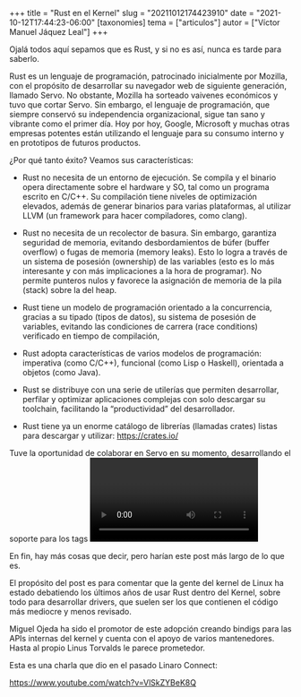 +++
title = "Rust en el Kernel"
slug = "20211012174423910"
date = "2021-10-12T17:44:23-06:00"
[taxonomies]
tema = ["articulos"]
autor = ["Víctor Manuel Jáquez Leal"]
+++

Ojalá todos aquí sepamos que es Rust, y si no es así, nunca es tarde
para saberlo.

Rust es un lenguaje de programación, patrocinado inicialmente por
Mozilla, con el propósito de desarrollar su navegador web de siguiente
generación, llamado Servo. No obstante, Mozilla ha sorteado vaivenes
económicos y tuvo que cortar Servo. Sin embargo, el lenguaje de
programación, que siempre conservó su independencia organizacional,
sigue tan sano y vibrante como el primer día. Hoy por hoy, Google,
Microsoft y muchas otras empresas potentes están utilizando el lenguaje
para su consumo interno y en prototipos de futuros productos.

¿Por qué tanto éxito? Veamos sus características:

- Rust no necesita de un entorno de ejecución. Se compila y el binario
    opera directamente sobre el hardware y SO, tal como un programa
    escrito en C/C++. Su compilación tiene niveles de optimización
    elevados, además de generar binarios para varias plataformas, al
    utilizar LLVM (un framework para hacer compiladores, como clang).

- Rust no necesita de un recolector de basura. Sin embargo, garantiza
    seguridad de memoria, evitando desbordamientos de búfer (buffer
    overflow) o fugas de memoria (memory leaks). Esto lo logra a través
    de un sistema de posesión (ownership) de las variables (esto es lo
    más interesante y con más implicaciones a la hora de programar). No
    permite punteros nulos y favorece la asignación de memoria de la
    pila (stack) sobre la del heap.

- Rust tiene un modelo de programación orientado a la concurrencia,
    gracias a su tipado (tipos de datos), su sistema de posesión de
    variables, evitando las condiciones de carrera (race conditions)
    verificado en tiempo de compilación,

- Rust adopta características de varios modelos de programación:
    imperativa (como C/C++), funcional (como Lisp o Haskell), orientada
    a objetos (como Java).

- Rust se distribuye con una serie de utilerías que permiten
    desarrollar, perfilar y optimizar aplicaciones complejas con solo
    descargar su toolchain, facilitando la “productividad” del
    desarrollador.

- Rust tiene ya un enorme catálogo de librerías (llamadas crates)
    listas para descargar y utilizar: <https://crates.io/>

Tuve la oportunidad de colaborar en Servo en su momento, desarrollando
el soporte para los tags <video> y <audio>, con los excelentes bindings
de GStreamer para Rust.

En fin, hay más cosas que decir, pero harían este post más largo de lo
que es.

El propósito del post es para comentar que la gente del kernel de Linux
ha estado debatiendo los últimos años de usar Rust dentro del Kernel,
sobre todo para desarrollar drivers, que suelen ser los que contienen el
código más mediocre y menos revisado.

Miguel Ojeda ha sido el promotor de este adopción creando bindigs para
las APIs internas del kernel y cuenta con el apoyo de varios
mantenedores. Hasta al propio Linus Torvalds le parece prometedor.

Esta es una charla que dio en el pasado Linaro Connect:

<https://www.youtube.com/watch?v=VlSkZYBeK8Q>
